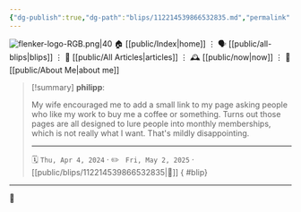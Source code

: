 ```yaml
---
{"dg-publish":true,"dg-path":"blips/112214539866532835.md","permalink":"/blips/112214539866532835/","title":"philipp on mastodon @ 2024-04-04"}
---
```



<div class="transclusion internal-embed is-loaded"><div class="markdown-embed">




![flenker-logo-RGB.png|40](/img/user/attachments/flenker-logo-RGB.png)
🏠 [[public/Index\|home]]  ⋮ 🗣️ [[public/all-blips\|blips]] ⋮  📝 [[public/All Articles\|articles]]  ⋮ 🕰️ [[public/now\|now]] ⋮ 🪪 [[public/About Me\|about me]]


</div></div>


> [!summary] **philipp**:
>
> My wife encouraged me to add a small link to my page asking people who like my work to buy me a coffee or something. Turns out those pages are all designed to lure people into monthly memberships, which is not really what I want. That's mildly disappointing.
> - - -
>
> 🗓️ <code>Thu, Apr 4, 2024</code>  · ✏️ <code> Fri, May 2, 2025</code>  · [[public/blips/112214539866532835\|🔗]]
{ #blip}


- - -

 👾
